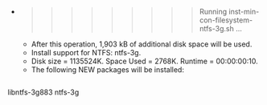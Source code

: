 * >>>>>>>>> Running inst-min-con-filesystem-ntfs-3g.sh ...
  * After this operation, 1,903 kB of additional disk space will be used.
  * Install support for NTFS: ntfs-3g.
  * Disk size = 1135524K. Space Used = 2768K. Runtime = 00:00:00:10.
  * The following NEW packages will be installed:
  ```bash
libntfs-3g883 ntfs-3g
  ```
